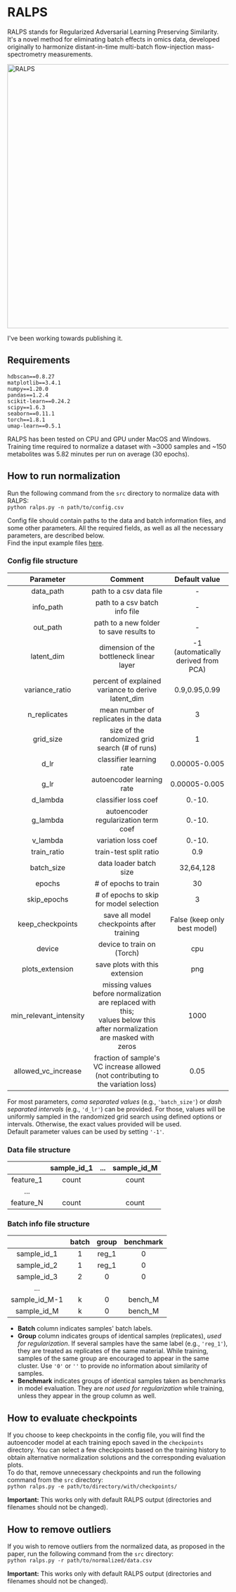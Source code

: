 # RALPS
RALPS stands for Regularized Adversarial Learning Preserving Similarity.
It's a novel method for eliminating batch effects in omics data, developed originally to harmonize distant-in-time multi-batch flow-injection mass-spectrometry measurements.

<img src="https://github.com/dmitrav/normalization/blob/v7_dev/schematic/figure.png" alt="RALPS" width="600"/>

I've been working towards publishing it.

## Requirements
```
hdbscan==0.8.27  
matplotlib==3.4.1  
numpy==1.20.0  
pandas==1.2.4  
scikit-learn==0.24.2  
scipy==1.6.3  
seaborn==0.11.1  
torch==1.8.1    
umap-learn==0.5.1
```
RALPS has been tested on CPU and GPU under MacOS and Windows.  
Training time required to normalize a dataset with ~3000 samples and ~150 metabolites was 5.82 minutes per run on average (30 epochs).

## How to run normalization

Run the following command from the `src` directory to normalize data with RALPS:  
`python ralps.py -n path/to/config.csv`

Config file should contain paths to the data and batch information files, and some other parameters.
All the required fields, as well as all the necessary parameters, are described below.  
Find the input example files [here](https://github.com/dmitrav/normalization/tree/master/examples).

### Config file structure

|       Parameter        |                                                           Comment                                                           |            Default value            |
|:----------------------:|:---------------------------------------------------------------------------------------------------------------------------:|:-----------------------------------:|
|       data_path        |                                                   path to a csv data file                                                   |                  -                  |
|       info_path        |                                                path to a csv batch info file                                                |                  -                  |
|        out_path        |                                           path to a new folder to save results to                                           |                  -                  |
|       latent_dim       |                                          dimension of the bottleneck linear layer                                           | -1 (automatically derived from PCA) |
|     variance_ratio     |                                     percent of explained variance to derive latent_dim                                      |        0.9,0.95,0.99        |
|      n_replicates      |                                            mean number of replicates in the data                                            |                  3                  |
|       grid_size        |                                       size of the randomized grid search (# of runs)                                        |                  1                  |
|          d_lr          |                                                  classifier learning rate                                                   |            0.00005-0.005            |
|          g_lr          |                                                  autoencoder learning rate                                                  |            0.00005-0.005            |
|        d_lambda        |                                                    classifier loss coef                                                     |               0.-10.                |
|        g_lambda        |                                            autoencoder regularization term coef                                             |               0.-10.                |
|        v_lambda        |                                                     variation loss coef                                                     |               0.-10.                |
|      train_ratio       |                                                   train-test split ratio                                                    |                 0.9                 |
|       batch_size       |                                                   data loader batch size                                                    |              32,64,128              |
|         epochs         |                                                    # of epochs to train                                                     |                 30                  |
|      skip_epochs       |                                           # of epochs to skip for model selection                                           |                  3                  |
|    keep_checkpoints    |                                          save all model checkpoints after training                                          |    False (keep only best model)     |
|         device         |                                                 device to train on (Torch)                                                  |                 cpu                 |
|    plots_extension     |                                               save plots with this extension                                                |                 png                 |
| min_relevant_intensity | missing values before normalization are replaced with this;<br/>values below this after normalization are masked with zeros |                1000                 |
|  allowed_vc_increase   |                      fraction of sample's VC increase allowed (not contributing to the variation loss)                       |                0.05                 |

For most parameters, _coma separated values_ (e.g., `'batch_size'`) or _dash separated intervals_ (e.g., `'d_lr'`) can be provided.
For those, values will be uniformly sampled in the randomized grid search using defined options or intervals.
Otherwise, the exact values provided will be used.  
Default parameter values can be used by setting `'-1'`.

### Data file structure

|              |  sample_id_1  |  ...  | sample_id_M |
| :----------: | :--------:    | :--:  |  :--:       |
| feature_1    | count         |       |  count      |
| ...          |               |       |             |
| feature_N    | count         |       |  count      |


### Batch info file structure

|              |  batch     |  group  | benchmark |
| :----------: | :--------: |   :--:  |  :--:     |
| sample_id_1  | 1          |  reg_1  |  0        |
| sample_id_2  | 1          |  reg_1  |  0        |
| sample_id_3  | 2          |   0     |  0        |
| ...          |            |         |           |
| sample_id_M-1| k          |   0     |  bench_M  |
| sample_id_M  | k          |   0     |  bench_M  |

* __Batch__ column indicates samples' batch labels.  
* __Group__ column indicates groups of identical samples (replicates), _used for regularization_. 
If several samples have the same label (e.g., `'reg_1'`), they are treated as replicates of the same material.
While training, samples of the same group are encouraged to appear in the same cluster. Use `'0'` or `''` to provide no information about similarity of samples.
* __Benchmark__ indicates groups of identical samples taken as benchmarks in model evaluation. They are _not used for regularization_ while training, unless they appear in the group column as well.


## How to evaluate checkpoints

If you choose to keep checkpoints in the config file, you will find the autoencoder model at each training epoch saved in the `checkpoints` directory.
You can select a few checkpoints based on the training history to obtain alternative normalization solutions and the corresponding evaluation plots.  
To do that, remove unnecessary checkpoints and run the following command from the `src` directory:  
`python ralps.py -e path/to/directory/with/checkpoints/`

__Important:__ This works only with default RALPS output (directories and filenames should not be changed).  

## How to remove outliers 

If you wish to remove outliers from the normalized data, as proposed in the paper, run the following command from the `src` directory:  
`python ralps.py -r path/to/normalized/data.csv`

__Important:__ This works only with default RALPS output (directories and filenames should not be changed).